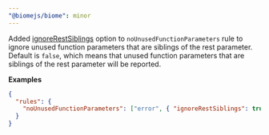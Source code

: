 ```yaml
---
"@biomejs/biome": minor
---
```


Added [ignoreRestSiblings](https://github.com/biomejs/biome/issues/5941) option to `noUnusedFunctionParameters` rule to ignore unused function parameters that are siblings of the rest parameter.
Default is `false`, which means that unused function parameters that are siblings of the rest parameter will be reported.

**Examples**

```json
{
  "rules": {
    "noUnusedFunctionParameters": ["error", { "ignoreRestSiblings": true }]
  }
}
```
